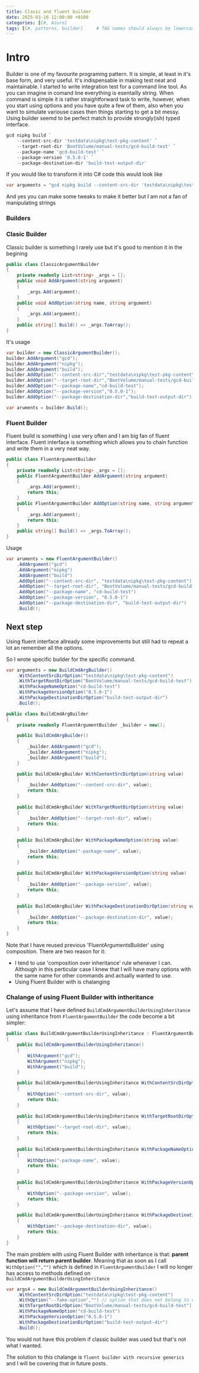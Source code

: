 ```yaml
---
title: Clasic and fluent builder
date: 2025-03-16 12:00:00 +0100
categories: [C#, Azure]
tags: [C#, patterns, builder]     # TAG names should always be lowercase
---
```



# Intro
Builder is one of my favourite programing pattern. It is simple, at least in it's base form, and very useful. It's indispensable in making test neat and maintainable. I started to write integration test for a command line tool. As you can imagine in comand line everything is esentailly string. When command is simple it is rather straightforward task to write, however, when you start using options and you have quite a few of them, also when you want to simulate variouse cases then things starting to get a bit messy. Using builder seemd to be perfect match to provide strongly(ish) typed interface.

``` powershell
gcd nipkg build `
    --content-src-dir 'testdata\nipkg\test-pkg-content' `
    --target-root-dir 'BootVolume/manual-tests/gcd-build-test' `
    --package-name 'gcd-build-test' `
    --package-version '0.5.0-1' `
    --package-destination-dir 'build-test-output-dir'
```

If you would like to transform it into C# code this would look like
``` csharp
var arguments = "gcd nipkg build --content-src-dir 'testdata\nipkg\test-pkg-content' --target-root-dir 'BootVolume/manual-tests/gcd-build-test' --package-name 'gcd-build-test' --package-version '0.5.0-1' --package-destination-dir 'build-test-output-dir'
```

And yes you can make some tweaks to make it better but I am not a fan of manipulating strings


### Builders

### Clasic Builder
Classic builder is something I rarely use but it's good to mention it in the begining

``` csharp
public class ClassicArgumentBuilder
{
    private readonly List<string> _args = [];
    public void AddArgument(string argument)
    {
        _args.Add(argument);
    }
    public void AddOption(string name, string argument)
    {
        _args.Add(argument);
    }
    public string[] Build() => _args.ToArray();
}
```
It's usage

``` csharp
var builder = new ClassicArgumentBuilder();
builder.AddArgument("gcd");
builder.AddArgument("nipkg");
builder.AddArgument("build");
builder.AddOption("--content-src-dir","testdata\nipkg\test-pkg-content");
builder.AddOption("--target-root-dir","BootVolume/manual-tests/gcd-build-test");
builder.AddOption("--package-name","cd-build-test");
builder.AddOption("--package-version","0.5.0-1");
builder.AddOption("--package-destination-dir","build-test-output-dir");

var aruments = builder.Build();
```

### Fluent Builder
Fluent build is something I use very often and I am big fan of fluent interface.
Fluent interface is something which allows you to chain function and write them in a very neat way.

```csharp
public class FluentArgumentBuilder
{
    private readonly List<string> _args = [];
    public FluentArgumentBuilder AddArgument(string argument)
    {
        _args.Add(argument);
        return this;
    }
    public FluentArgumentBuilder AddOption(string name, string argument)
    {
        _args.Add(argument);
        return this;
    }
    public string[] Build() => _args.ToArray();
}
```
Usage
```csharp
var aruments = new FluentArgumentBuilder()
    .AddArgument("gcd")
    .AddArgument("nipkg")
    .AddArgument("build")
    .AddOption("--content-src-dir", "testdata\nipkg\test-pkg-content")
    .AddOption("--target-root-dir", "BootVolume/manual-tests/gcd-build-test")
    .AddOption("--package-name", "cd-build-test")
    .AddOption("--package-version", "0.5.0-1")
    .AddOption("--package-destination-dir", "build-test-output-dir")
    .Build();
```
## Next step
Using fluent interface allready some improvements but still had to repeat a lot an remember all the options.

So I wrote specific builder for the specific command.

```csharp
var arguments = new BuildCmdArgBuilder()
    .WithContentSrcDirOption("testdata\nipkg\test-pkg-content")
    .WithTargetRootDirOption("BootVolume/manual-tests/gcd-build-test")
    .WithPackageNameOption("cd-build-test")
    .WithPackageVersionOption("0.5.0-1")
    .WithPackageDestinationDirOption("build-test-output-dir")
    .Build();
```

```csharp
public class BuildCmdArgBuilder
{
    private readonly FluentArgumentBuilder _builder = new();

    public BuildCmdArgBuilder()
    {
        _builder.AddArgument("gcd");
        _builder.AddArgument("nipkg");
        _builder.AddArgument("build");
    }

    public BuildCmdArgBuilder WithContentSrcDirOption(string value)
    {
        _builder.AddOption("--content-src-dir", value);
        return this;
    }
    
    public BuildCmdArgBuilder WithTargetRootDirOption(string value)
    {
        _builder.AddOption("--target-root-dir", value);
        return this;
    }
    
    public BuildCmdArgBuilder WithPackageNameOption(string value)
    {
        _builder.AddOption("-package-name", value);
        return this;
    }
    
    public BuildCmdArgBuilder WithPackageVersionOption(string value)
    {
        _builder.AddOption("--package-version", value);
        return this;
    }

    public BuildCmdArgBuilder WithPackageDestinationDirOption(string value)
    {
        _builder.AddOption("--package-destination-dir", value);
        return this;
    }
}
```

Note that I have reused previous 'FluentArgumentsBuilder' using composition. There are two reason for it:
* I tend to use 'composition over inheritance' rule whenever I can. Although in this perticular case I knew that I will have many options with the same name for other commands and actually wanted to use.
* Using Fluent Builder with is chalanging

### Chalange of using Fluent Builder with intheritance

Let's assume that I have defined `BuildCmdArgumentBuilderUsingInheritance` using inheritance from `FluentArgumentBuilder` the code become a bit simpler:
```csharp
public class BuildCmdArgumentBuilderUsingInheritance : FluentArgumentBuilder
{
    public BuildCmdArgumentBuilderUsingInheritance()
    {
        WithArgument("gcd");
        WithArgument("nipkg");
        WithArgument("build");
    }

    public BuildCmdArgumentBuilderUsingInheritance WithContentSrcDirOption(string value)
    {
        WithOption("--content-src-dir", value);
        return this;
    }
    
    public BuildCmdArgumentBuilderUsingInheritance WithTargetRootDirOption(string value)
    {
        WithOption("--target-root-dir", value);
        return this;
    }
    
    public BuildCmdArgumentBuilderUsingInheritance WithPackageNameOption(string value)
    {
        WithOption("-package-name", value);
        return this;
    }
    
    public BuildCmdArgumentBuilderUsingInheritance WithPackageVersionOption(string value)
    {
        WithOption("--package-version", value);
        return this;
    }

    public BuildCmdArgumentBuilderUsingInheritance WithPackageDestinationDirOption(string value)
    {
        WithOption("--package-destination-dir", value);
        return this;
    }
}
```

The main problem with using Fluent Builder with inheritance is that:
**parent function will return parent builder**. Meaning that as soon as I call `WithOption("","")` which is defined in `FluentArgumentBuilder` I will no longer has access to methods defined on `BuildCmdArgumentBuilderUsingInheritance`

``` csharp
var args4 = new BuildCmdArgumentBuilderUsingInheritance()
    .WithContentSrcDirOption("testdata\nipkg\test-pkg-content")
    .WithOption("--fake-option","") // option that does not belong to cmd interface and should be handled gracefully
    .WithTargetRootDirOption("BootVolume/manual-tests/gcd-build-test")
    .WithPackageNameOption("cd-build-test")
    .WithPackageVersionOption("0.5.0-1")
    .WithPackageDestinationDirOption("build-test-output-dir")
    .Build();
```

You would not have this problem if classic builder was used but that's not what I wanted.

The solution to this chalange is `fluent builder with recursive generics` and I will be covering that in future posts.

